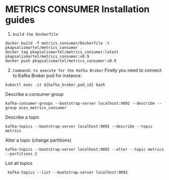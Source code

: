 # METRICS CONSUMER Installation guides

1. `build the Dockerfile`

```shell
docker build -f metrics_consumer/Dockerfile -t pkapsalismartel/metrics_consumer .
docker tag pkapsalismartel/metrics_consumer:latest pkapsalismartel/metrics_consumer:v0.9
docker push pkapsalismartel/metrics_consumer:v0.9
```

2. `Commands to execute for the Kafka Broker`
Firstly you need to connect to Kafka Broker pod for instance:
```shell
kubectl exec -it ${kafka_broker_pod_id} bash
```

Describe a consumer group
```shell
kafka-consumer-groups --bootstrap-server localhost:9092 --describe --group aces_metrics_consumer
```
Describe a topic
```shell
kafka-topics --bootstrap-server localhost:9092 --describe --topic metrics
```

Alter a topic (change partitions)
```shell
kafka-topics --bootstrap-server localhost:9092 --alter --topic metrics --partitions 2
```

List all topics
```shell
 kafka-topics --list --bootstrap-server localhost:9092
```